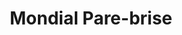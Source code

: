 ---
title: "Mondial Pare-brise"
url: /fleury-les-aubrais/mondial-pare-brise/
shop: Autowerkstatt
---